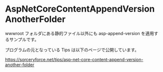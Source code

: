 # AspNetCoreContentAppendVersionAnotherFolder
wwwroot フォルダにある静的ファイル以外にも asp-append-version を適用するサンプルです。

プログラムの元となっている Tips は以下のページで公開しています。

https://sorceryforce.net/tips/asp-net-core-content-append-version-another-folder
